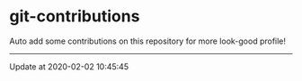 # git-contributions

Auto add some contributions on this repository for more look-good profile!

---

Update at 2020-02-02 10:45:45
